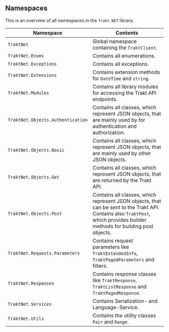 ## Namespaces

This is an overview of all namespaces in the `Trakt.NET` library.

| Namespace | Contents |
| ---------- | -------- |
| `TraktNet` | Global namespace containing the `TraktClient`.|
| `TraktNet.Enums` | Contains all enumerations.|
| `TraktNet.Exceptions` | Contains all exceptions.|
| `TraktNet.Extensions` | Contains extension methods for `DateTime` and `string`.|
| `TraktNet.Modules` | Contains all library modules for accessing the Trakt API endpoints.|
| `TraktNet.Objects.Authentication` | Contains all classes, which represent JSON objects, that are mainly used by for authentication and authorization.|
| `TraktNet.Objects.Basic` | Contains all classes, which represent JSON objects, that are mainly used by other JSON objects.|
| `TraktNet.Objects.Get` | Contains all classes, which represent JSON objects, that are returned by the Trakt API.|
| `TraktNet.Objects.Post` | Contains all classes, which represent JSON objects, that can be sent to the Trakt API. Contains also `TraktPost`, which provides builder methods for building post objects. |
| `TraktNet.Requests.Parameters` | Contains request parameters like `TraktExtendedInfo`, `TraktPagedParameters` and filters. |
| `TraktNet.Responses` | Contains response classes like `TraktResponse`, `TraktListResponse` and `TraktPagedResponse`. |
| `TraktNet.Services` | Contains Serialization- and Language-Service. |
| `TraktNet.Utils` | Contains the utility classes `Pair` and `Range`.|
